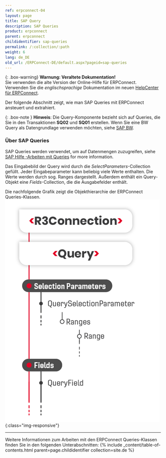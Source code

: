 ```yaml
---
ref: erpconnect-04
layout: page
title: SAP Query
description: SAP Queries
product: erpconnect
parent: erpconnect
childidentifier: sap-queries
permalink: /:collection/:path
weight: 6
lang: de_DE
old_url: /ERPConnect-DE/default.aspx?pageid=sap-queries
---
```


{: .box-warning}
**Warnung: Veraltete Dokumentation!** <br>
Sie verwenden die alte Version der Online-Hilfe für ERPConnect.<br>
Verwenden Sie die *englischsprachige* Dokumentation im neuen [HelpCenter für ERPConnect](https://helpcenter.theobald-software.com/erpconnect/documentation/introduction/).

Der folgende Abschnitt zeigt, wie man SAP Queries mit ERPConnect ansteuert und extrahiert.

{: .box-note }
**Hinweis**: Die Query-Komponente bezieht sich auf Queries, die Sie in den Transaktionen **SQ02** und **SQ01** erstellen.
Wenn Sie eine BW Query als Datengrundlage verwenden möchten, siehe [SAP BW](./sap-bw).

### Über SAP Queries

SAP Queries werden verwendet, um auf Datenmengen zuzugreifen, siehe [SAP Hilfe -Arbeiten mit Queries](https://help.sap.com/viewer/b1c834a22d05483b8a75710743b5ff26/7.51.6/de-DE/0e05493bbccf41a79caed7099c82bd48.html) for more information.


Das Eingabebild der Query wird durch die *SelectParameters*-Collection gefüllt. 
Jeder Eingabeparameter kann beliebig viele Werte enthalten. 
Die Werte werden durch sog. Ranges dargestellt. 
Außerdem enthält ein Query-Objekt eine *Fields*-Collection, die die Ausgabefelder enthält. 

Die nachfolgende Grafik zeigt die Objekthierarchie der ERPConnect Queries-Klassen. <br>
![SAP-Query-Object-Model](/img/content/SAP-Query-Object-Model.png){:class="img-responsive"}

*****
Weitere Informationen zum Arbeiten mit den ERPConnect Queries-Klassen finden Sie in den folgenden Unterabschnitten:
{% include _content/table-of-contents.html parent=page.childidentifier collection=site.de %}